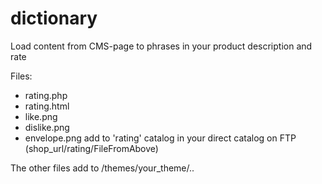 # dictionary
Load content from CMS-page to phrases in your product description and rate

Files:
  - rating.php
  - rating.html
  - like.png
  - dislike.png
  - envelope.png
    add to 'rating' catalog in your direct catalog on FTP (shop_url/rating/FileFromAbove)

The other files add to /themes/your_theme/..
